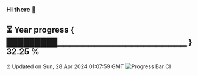 ### Hi there 👋
⏳ Year progress { █████████▁▁▁▁▁▁▁▁▁▁▁▁▁▁▁▁▁▁▁▁▁ } 32.25 %
---
⏰ Updated on Sun, 28 Apr 2024 01:07:59 GMT
![Progress Bar CI](https://github.com/liununu/liununu/workflows/Progress%20Bar%20CI/badge.svg)
